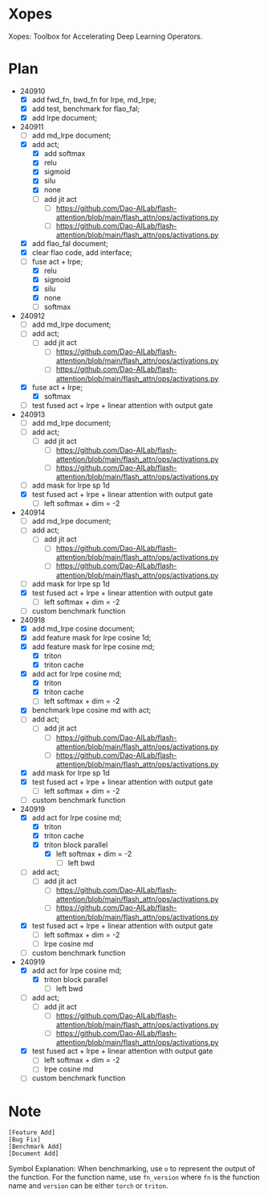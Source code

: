 # Xopes

Xopes: Toolbox for Accelerating Deep Learning Operators.

# Plan

- 240910
  - [x] add fwd_fn, bwd_fn for lrpe, md_lrpe;
  - [x] add test, benchmark for flao_fal;
  - [x] add lrpe document;
- 240911
  - [ ] add md_lrpe document;
  - [x] add act;
    - [x] add softmax
    - [x] relu
    - [x] sigmoid
    - [x] silu
    - [x] none
    - [ ] add jit act
      - [ ] https://github.com/Dao-AILab/flash-attention/blob/main/flash_attn/ops/activations.py
      - [ ] https://github.com/Dao-AILab/flash-attention/blob/main/flash_attn/ops/activations.py
  - [x] add flao_fal document;
  - [x] clear flao code, add interface;
  - [ ] fuse act + lrpe;
    - [x] relu
    - [x] sigmoid
    - [x] silu
    - [x] none
    - [ ] softmax
- 240912
  - [ ] add md_lrpe document;
  - [ ] add act;
    - [ ] add jit act
      - [ ] https://github.com/Dao-AILab/flash-attention/blob/main/flash_attn/ops/activations.py
      - [ ] https://github.com/Dao-AILab/flash-attention/blob/main/flash_attn/ops/activations.py
  - [x] fuse act + lrpe;
    - [x] softmax
  - [ ] test fused act + lrpe + linear attention with output gate
- 240913
  - [ ] add md_lrpe document;
  - [ ] add act;
    - [ ] add jit act
      - [ ] https://github.com/Dao-AILab/flash-attention/blob/main/flash_attn/ops/activations.py
      - [ ] https://github.com/Dao-AILab/flash-attention/blob/main/flash_attn/ops/activations.py
  - [ ] add mask for lrpe sp 1d
  - [x] test fused act + lrpe + linear attention with output gate
    - [ ] left softmax + dim = -2
- 240914
  - [ ] add md_lrpe document;
  - [ ] add act;
    - [ ] add jit act
      - [ ] https://github.com/Dao-AILab/flash-attention/blob/main/flash_attn/ops/activations.py
      - [ ] https://github.com/Dao-AILab/flash-attention/blob/main/flash_attn/ops/activations.py
  - [ ] add mask for lrpe sp 1d
  - [x] test fused act + lrpe + linear attention with output gate
    - [ ] left softmax + dim = -2
  - [ ] custom benchmark function
- 240918
  - [x] add md_lrpe cosine document;
  - [x] add feature mask for lrpe cosine 1d;
  - [x] add feature mask for lrpe cosine md;
    - [x] triton
    - [x] triton cache
  - [x] add act for lrpe cosine md;
    - [x] triton
    - [x] triton cache
    - [ ] left softmax + dim = -2
  - [x] benchmark lrpe cosine md with act;
  - [ ] add act;
    - [ ] add jit act
      - [ ] https://github.com/Dao-AILab/flash-attention/blob/main/flash_attn/ops/activations.py
      - [ ] https://github.com/Dao-AILab/flash-attention/blob/main/flash_attn/ops/activations.py
  - [x] add mask for lrpe sp 1d
  - [x] test fused act + lrpe + linear attention with output gate
    - [ ] left softmax + dim = -2
  - [ ] custom benchmark function
- 240919
  - [x] add act for lrpe cosine md;
    - [x] triton
    - [x] triton cache
    - [x] triton block parallel
      - [x] left softmax + dim = -2
        - [ ] left bwd
  - [ ] add act;
    - [ ] add jit act
      - [ ] https://github.com/Dao-AILab/flash-attention/blob/main/flash_attn/ops/activations.py
      - [ ] https://github.com/Dao-AILab/flash-attention/blob/main/flash_attn/ops/activations.py
  - [x] test fused act + lrpe + linear attention with output gate
    - [ ] left softmax + dim = -2
    - [ ] lrpe cosine md
  - [ ] custom benchmark function
- 240919
  - [x] add act for lrpe cosine md;
    - [x] triton block parallel
      - [ ] left bwd
  - [ ] add act;
    - [ ] add jit act
      - [ ] https://github.com/Dao-AILab/flash-attention/blob/main/flash_attn/ops/activations.py
      - [ ] https://github.com/Dao-AILab/flash-attention/blob/main/flash_attn/ops/activations.py
  - [x] test fused act + lrpe + linear attention with output gate
    - [ ] left softmax + dim = -2
    - [ ] lrpe cosine md
  - [ ] custom benchmark function

# Note
```
[Feature Add]
[Bug Fix]
[Benchmark Add]
[Document Add]
```

Symbol Explanation: When benchmarking, use `o` to represent the output of the function. For the function name, use `fn_version` where `fn` is the function name and `version` can be either `torch` or `triton`.
